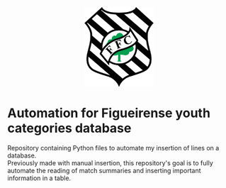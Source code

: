 
<p align="center">
  <img alt="FFC" height="180" src="https://github.com/lombardi-g/Shots-database/blob/main/Figueirense.png?raw=true">
</p>

# Automation for Figueirense youth categories database
Repository containing Python files to automate my insertion of lines on a database.<br>
Previously made with manual insertion, this repository's goal is to fully automate the reading of match summaries and inserting important information in a table.<br>